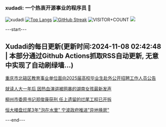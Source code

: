 ### xudadi: 一个热衷开源事业的程序员 👋

![xudadi](https://github-readme-stats-git-masterorgs-github-readme-stats-team.vercel.app/api?username=xudadi)
[![Top Langs](https://github-readme-stats.vercel.app/api/top-langs/?username=xudadi)](https://github.com/anuraghazra/github-readme-stats)
[![GitHub Streak](https://streak-stats.demolab.com?user=xudadi&locale=zh_Hans)](https://git.io/streak-stats)
![VISITOR+COUNT](https://komarev.com/ghpvc/?username=xudadi&label=VISITOR+COUNT)
![](https://raw.githubusercontent.com/xudadi/xudadi/main/assets/github-contribution-grid-snake.svg)


---start---

## Xudadi的每日更新(更新时间:2024-11-08 02:42:48 | 本部分通过Github Actions抓取RSS自动更新, 无意中实现了自动刷绿墙...)

[重庆市北碚区教育事业单位面向2025届高校毕业生赴外公开招聘工作人员公告](https://www.gongkaoleida.com/article/2186301)

[就读人大一年后 因热血演讲被网暴的湖南女孩最新发声](https://m.163.com/news/article/JGE0QTVM053469LG.html)

[柳州市委原书记郑俊康获刑 任上遗留的烂尾工程已开拆](https://m.163.com/news/article/JGE007100514R9P4.html)

[恒大楼盘烂尾3年"泡在水里" 宁波政府推进"异地换房"](https://m.163.com/news/article/JGDTBCFF0512B07B.html)

---end---
